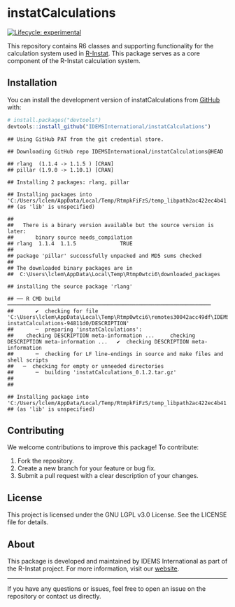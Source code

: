 
<!-- README.md is generated from README.Rmd. Please edit that file -->

# instatCalculations

<!-- badges: start -->

[![Lifecycle:
experimental](https://img.shields.io/badge/lifecycle-experimental-orange.svg)](https://lifecycle.r-lib.org/articles/stages.html#experimental)
<!-- badges: end -->

This repository contains R6 classes and supporting functionality for the
calculation system used in
[R-Instat](https://github.com/IDEMSInternational/R-Instat). This package
serves as a core component of the R-Instat calculation system.

## Installation

You can install the development version of instatCalculations from
[GitHub](https://github.com/) with:

``` r
# install.packages("devtools")
devtools::install_github("IDEMSInternational/instatCalculations")
```

    ## Using GitHub PAT from the git credential store.

    ## Downloading GitHub repo IDEMSInternational/instatCalculations@HEAD

    ## rlang  (1.1.4 -> 1.1.5 ) [CRAN]
    ## pillar (1.9.0 -> 1.10.1) [CRAN]

    ## Installing 2 packages: rlang, pillar

    ## Installing packages into 'C:/Users/lclem/AppData/Local/Temp/RtmpkFiFzS/temp_libpath2ac422ec4b41'
    ## (as 'lib' is unspecified)

    ## 
    ##   There is a binary version available but the source version is later:
    ##       binary source needs_compilation
    ## rlang  1.1.4  1.1.5              TRUE
    ## 
    ## package 'pillar' successfully unpacked and MD5 sums checked
    ## 
    ## The downloaded binary packages are in
    ##  C:\Users\lclem\AppData\Local\Temp\Rtmp0wtci6\downloaded_packages

    ## installing the source package 'rlang'

    ## ── R CMD build ─────────────────────────────────────────────────────────────────
    ##       ✔  checking for file 'C:\Users\lclem\AppData\Local\Temp\Rtmp0wtci6\remotes30042acc49df\IDEMSInternational-instatCalculations-94811d0/DESCRIPTION'
    ##       ─  preparing 'instatCalculations':
    ##    checking DESCRIPTION meta-information ...     checking DESCRIPTION meta-information ...   ✔  checking DESCRIPTION meta-information
    ##       ─  checking for LF line-endings in source and make files and shell scripts
    ##   ─  checking for empty or unneeded directories
    ##       ─  building 'instatCalculations_0.1.2.tar.gz'
    ##      
    ## 

    ## Installing package into 'C:/Users/lclem/AppData/Local/Temp/RtmpkFiFzS/temp_libpath2ac422ec4b41'
    ## (as 'lib' is unspecified)

## Contributing

We welcome contributions to improve this package! To contribute:

1.  Fork the repository.
2.  Create a new branch for your feature or bug fix.
3.  Submit a pull request with a clear description of your changes.

## License

This project is licensed under the GNU LGPL v3.0 License. See the
LICENSE file for details.

## About

This package is developed and maintained by IDEMS International as part
of the R-Instat project. For more information, visit our
[website](https://idems.international/).

------------------------------------------------------------------------

If you have any questions or issues, feel free to open an issue on the
repository or contact us directly.
